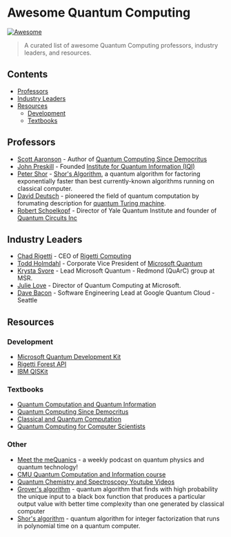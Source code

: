 # Awesome Quantum Computing

[![Awesome](https://awesome.re/badge.svg)](https://awesome.re)

> A curated list of awesome Quantum Computing professors, industry leaders, and resources.

## Contents

- [Professors](#professors)
- [Industry Leaders](#industry-leaders)
- [Resources](#resources)
	- [Development](#development)
	- [Textbooks](#textbooks)

## Professors

* [Scott Aaronson](https://www.scottaaronson.com/) - Author of [Quantum Computing Since Democritus](https://www.amazon.com/Quantum-Computing-since-Democritus-Aaronson/dp/0521199565/)
* [John Preskill](http://www.theory.caltech.edu/~preskill/) - Founded [Institute for Quantum Information (IQI)](http://www.iqi.caltech.edu/index.html)
* [Peter Shor](http://www-math.mit.edu/~shor/) - [Shor's Algorithm](https://www.wikiwand.com/en/Shor%27s_algorithm), a quantum algorithm for factoring exponentially faster than best currently-known algorithms running on classical computer.
* [David Deutsch](http://www.daviddeutsch.org.uk/) - pioneered the field of quantum computation by forumating description for [quantum Turing machine](https://www.wikiwand.com/en/Quantum_Turing_machine).
* [Robert Schoelkopf](https://rsl.yale.edu/node/148) - Director of Yale Quantum Institute and founder of [Quantum Circuits Inc](http://quantumcircuits.com/)

## Industry Leaders

* [Chad Rigetti](https://medium.com/@chadrigetti) - CEO of [Rigetti Computing](https://rigetti.com/)
* [Todd Holmdahl](https://www.microsoft.com/en-us/research/people/toddhol/) - Corporate Vice President of [Microsoft Quantum](https://www.microsoft.com/en-us/research/lab/quantum/)
* [Krysta Svore](https://www.microsoft.com/en-us/research/people/ksvore/) - Lead Microsoft Quantum - Redmond (QuArC) group at MSR.
* [Julie Love](https://www.linkedin.com/in/jhlove/) - Director of Quantum Computing at Microsoft.
* [Dave Bacon](https://research.google.com/pubs/105078.html) - Software Engineering Lead at Google Quantum Cloud - Seattle

## Resources

### Development

* [Microsoft Quantum Development Kit](https://www.microsoft.com/en-us/quantum/development-kit)
* [Rigetti Forest API](https://www.rigetti.com/forest)
* [IBM QISKit](https://www.qiskit.org/)

### Textbooks

* [Quantum Computation and Quantum Information](https://books.google.com/books?id=-s4DEy7o-a0C&hl=en)
* [Quantum Computing Since Democritus](https://www.amazon.com/Quantum-Computing-since-Democritus-Aaronson/dp/0521199565/)
* [Classical and Quantum Computation](https://books.google.com/books?id=qYHTvHPvmG8C&dq=isbn:0821832298&hl=en&sa=X&ved=0ahUKEwjK1rzopJjZAhUnrlQKHWivD5kQ6AEIKTAA)
* [Quantum Computing for Computer Scientists](https://www.amazon.com/Quantum-Computing-Computer-Scientists-Yanofsky/dp/0521879965)

### Other

* [Meet the meQuanics](http://www.h-bar.com.au/meet-the-mequanics/) - a weekly podcast on quantum physics and quantum technology!
* [CMU Quantum Computation and Information course](https://www.cs.cmu.edu/~odonnell/quantum15/)
* [Quantum Chemistry and Spectroscopy Youtube Videos](https://www.youtube.com/playlist?list=PLm8ZSArAXicL3jKr_0nHHs5TwfhdkMFhh)
* [Grover's algorithm](https://www.wikiwand.com/en/Grover%27s_algorithm) - quantum algorithm that finds with high probability the unique input to a black box function that produces a particular output value with better time complexity than one generated by classical computer
* [Shor's algorithm](https://www.wikiwand.com/en/Shor%27s_algorithm) - quantum algorithm for integer factorization that runs in polynomial time on a quantum computer.

